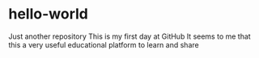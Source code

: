 # hello-world
Just another repository
This is my first day at GitHub
It seems to me that this a very useful educational platform to learn and share 
